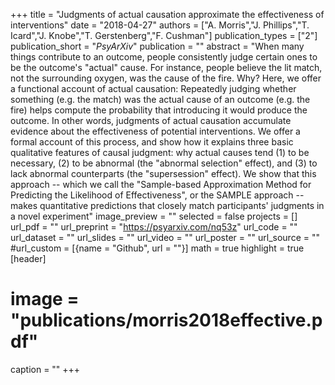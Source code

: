+++
title = "Judgments of actual causation approximate the effectiveness of interventions"
date = "2018-04-27"
authors = ["A. Morris","J. Phillips","T. Icard","J. Knobe","T. Gerstenberg","F. Cushman"]
publication_types = ["2"]
publication_short = "_PsyArXiv_"
publication = ""
abstract = "When many things contribute to an outcome, people consistently judge certain ones to be the outcome's "actual" cause. For instance, people believe the lit match, not the surrounding oxygen, was the cause of the fire. Why? Here, we offer a functional account of actual causation: Repeatedly judging whether something (e.g. the match) was the actual cause of an outcome (e.g. the fire) helps compute the probability that introducing it would produce the outcome. In other words, judgments of actual causation accumulate evidence about the effectiveness of potential interventions. We offer a formal account of this process, and show how it explains three basic qualitative features of causal judgment: why actual causes tend (1) to be necessary, (2) to be abnormal (the "abnormal selection" effect), and (3) to lack abnormal counterparts (the "supersession" effect). We show that this approach -- which we call the "Sample-based Approximation Method for Predicting the Likelihood of Effectiveness", or the SAMPLE approach -- makes quantitative predictions that closely match participants' judgments in a novel experiment"
image_preview = ""
selected = false
projects = []
url_pdf = ""
url_preprint = "https://psyarxiv.com/nq53z"
url_code = ""
url_dataset = ""
url_slides = ""
url_video = ""
url_poster = ""
url_source = ""
#url_custom = [{name = "Github", url = ""}]
math = true
highlight = true
[header]
# image = "publications/morris2018effective.pdf"
caption = ""
+++

